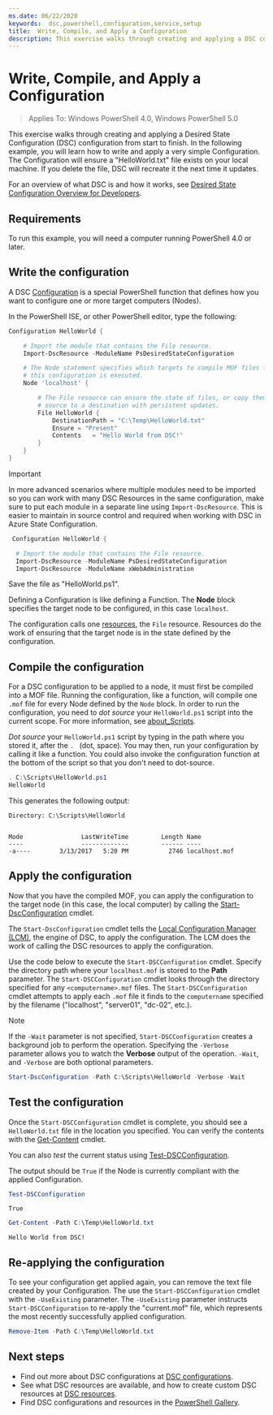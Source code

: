```yaml
---
ms.date: 06/22/2020
keywords:  dsc,powershell,configuration,service,setup
title:  Write, Compile, and Apply a Configuration
description: This exercise walks through creating and applying a DSC configuration from start to finish. In the following example, you will learn how to write and apply a very simple Configuration
---
```

# Write, Compile, and Apply a Configuration

> Applies To: Windows PowerShell 4.0, Windows PowerShell 5.0

This exercise walks through creating and applying a Desired State Configuration (DSC) configuration
from start to finish. In the following example, you will learn how to write and apply a very simple
Configuration. The Configuration will ensure a "HelloWorld.txt" file exists on your local machine.
If you delete the file, DSC will recreate it the next time it updates.

For an overview of what DSC is and how it works, see
[Desired State Configuration Overview for Developers](../overview/overview.md).

## Requirements

To run this example, you will need a computer running PowerShell 4.0 or later.

## Write the configuration

A DSC [Configuration](configurations.md) is a special PowerShell function that defines how you want
to configure one or more target computers (Nodes).

In the PowerShell ISE, or other PowerShell editor, type the following:

```powershell
Configuration HelloWorld {

    # Import the module that contains the File resource.
    Import-DscResource -ModuleName PsDesiredStateConfiguration

    # The Node statement specifies which targets to compile MOF files for, when
    # this configuration is executed.
    Node 'localhost' {

        # The File resource can ensure the state of files, or copy them from a
        # source to a destination with persistent updates.
        File HelloWorld {
            DestinationPath = "C:\Temp\HelloWorld.txt"
            Ensure = "Present"
            Contents   = "Hello World from DSC!"
        }
    }
}
```

> [!IMPORTANT]
> In more advanced scenarios where multiple modules need to be imported so you can work with many
> DSC Resources in the same configuration, make sure to put each module in a separate line using
> `Import-DscResource`. This is easier to maintain in source control and required when working with
> DSC in Azure State Configuration.
>
> ```powershell
>  Configuration HelloWorld {
>
>   # Import the module that contains the File resource.
>   Import-DscResource -ModuleName PsDesiredStateConfiguration
>   Import-DscResource -ModuleName xWebAdministration
>
> ```

Save the file as "HelloWorld.ps1".

Defining a Configuration is like defining a Function. The **Node** block specifies the target node
to be configured, in this case `localhost`.

The configuration calls one [resources](../resources/resources.md), the `File` resource. Resources
do the work of ensuring that the target node is in the state defined by the configuration.

## Compile the configuration

For a DSC configuration to be applied to a node, it must first be compiled into a MOF file. Running
the configuration, like a function, will compile one `.mof` file for every Node defined by the
`Node` block. In order to run the configuration, you need to _dot source_ your `HelloWorld.ps1`
script into the current scope. For more information, see
[about_Scripts](/powershell/module/microsoft.powershell.core/about/about_scripts#script-scope-and-dot-sourcing).

<!-- markdownlint-disable MD038 -->
_Dot source_ your `HelloWorld.ps1` script by typing in the path where you stored it, after the `. `
(dot, space). You may then, run your configuration by calling it like a function. You could also
invoke the configuration function at the bottom of the script so that you don't need to dot-source.
<!-- markdownlint-enable MD038 -->

```powershell
. C:\Scripts\HelloWorld.ps1
HelloWorld
```

This generates the following output:

```Output
Directory: C:\Scripts\HelloWorld


Mode                LastWriteTime         Length Name
----                -------------         ------ ----
-a----        3/13/2017   5:20 PM           2746 localhost.mof
```

## Apply the configuration

Now that you have the compiled MOF, you can apply the configuration to the target node (in this
case, the local computer) by calling the
[Start-DscConfiguration](/powershell/module/psdesiredstateconfiguration/start-dscconfiguration)
cmdlet.

The `Start-DscConfiguration` cmdlet tells the
[Local Configuration Manager (LCM)](../managing-nodes/metaConfig.md), the engine of DSC, to apply
the configuration. The LCM does the work of calling the DSC resources to apply the configuration.

Use the code below to execute the `Start-DSCConfiguration` cmdlet. Specify the directory path where
your `localhost.mof` is stored to the **Path** parameter. The `Start-DSCConfiguration` cmdlet looks
through the directory specified for any `<computername>.mof` files. The `Start-DSCConfiguration`
cmdlet attempts to apply each `.mof` file it finds to the `computername` specified by the filename
("localhost", "server01", "dc-02", etc.).

> [!NOTE]
> If the `-Wait` parameter is not specified, `Start-DSCConfiguration` creates a background job to
> perform the operation. Specifying the `-Verbose` parameter allows you to watch the **Verbose**
> output of the operation. `-Wait`, and `-Verbose` are both optional parameters.

```powershell
Start-DscConfiguration -Path C:\Scripts\HelloWorld -Verbose -Wait
```

## Test the configuration

Once the `Start-DSCConfiguration` cmdlet is complete, you should see a `HelloWorld.txt` file in the
location you specified. You can verify the contents with the
[Get-Content](/powershell/module/microsoft.powershell.management/get-content) cmdlet.

You can also _test_ the current status using
[Test-DSCConfiguration](/powershell/module/psdesiredstateconfiguration/Test-DSCConfiguration).

The output should be `True` if the Node is currently compliant with the applied Configuration.

```powershell
Test-DSCConfiguration
```

```Output
True
```

```powershell
Get-Content -Path C:\Temp\HelloWorld.txt
```

```Output
Hello World from DSC!
```

## Re-applying the configuration

To see your configuration get applied again, you can remove the text file created by your
Configuration. The use the `Start-DSCConfiguration` cmdlet with the `-UseExisting` parameter. The
`-UseExisting` parameter instructs `Start-DSCConfiguration` to re-apply the "current.mof" file,
which represents the most recently successfully applied configuration.

```powershell
Remove-Item -Path C:\Temp\HelloWorld.txt
```

## Next steps

- Find out more about DSC configurations at [DSC configurations](configurations.md).
- See what DSC resources are available, and how to create custom DSC resources at [DSC resources](../resources/resources.md).
- Find DSC configurations and resources in the [PowerShell Gallery](https://www.powershellgallery.com/).
